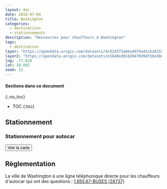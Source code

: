 ```yaml
---
layout: doc
date: 2018-07-04
title: Washington
categories:
  - destinations
  - stationnements
description: "Ressources pour chauffeurs à Washington"
tags:
  - destination
layer: "https://opendata.arcgis.com/datasets/4c92d573a66a4079a41cba615263f1f6_101.geojson"
layer2: "https://opendata.arcgis.com/datasets/e1b48ed01828470d9df38e30e9a3597e_103.geojson"
lng: -77.020
lat: 38.892
zoom: 12
---
```


#### Sections dans ce document
{:.no_toc}
* TOC
{:toc}


## Stationnement

### Stationnement pour autocar

<input class="uk-button uk-button-primary uk-width-1-1" type="button" onclick="location.href='/mappes/mappe-stationnement/index.html?layer={{ page.layer }}&layer2={{ page.layer2 }}&lng={{ page.lng }}&lat={{ page.lat }}&zoom={{ page.zoom }}'" value="Voir la carte">

## Règlementation

La ville de Washington à une ligne téléphonique directe pour les chauffeurs d'autocar qui ont des questions : <a href="tel:1-855-672-8737" title="1.855.67-BUSES (28737)">1.855.67-BUSES (28737)</a>
